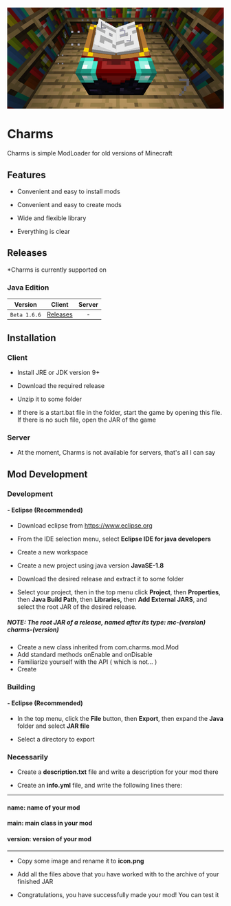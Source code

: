 ![Charms](./Images/Icon.jpg)
# Charms

Charms is simple ModLoader for old versions of Minecraft

## **Features**

- Convenient and easy to install mods
- Convenient and easy to create mods
- Wide and flexible library


- Everything is clear

## **Releases**

*Charms is currently supported on
### **Java Edition**
| Version | Client | Server |
|:-:|:-:|:-:|
| `Beta 1.6.6` | [Releases](https://github.com/MrOnran/Charms/releases/tag/MC-Beta-1.6.6/) | - |

## **Installation**
### Client
- Install JRE or JDK version 9+
- Download the required release


- Unzip it to some folder
- If there is a start.bat file in the folder, start the game by opening this file. If there is no such file, open the JAR of the game

### Server
- At the moment, Charms is not available for servers, that's all I can say

## **Mod Development**
### **Development**
#### **- Eclipse (Recommended)**
- Download eclipse from https://www.eclipse.org
- From the IDE selection menu, select **Eclipse IDE for java developers**
- Create a new workspace
- Create a new project using java version **JavaSE-1.8**
- Download the desired release and extract it to some folder


- Select your project, then in the top menu click **Project**, then **Properties**, then **Java Build Path**, then **Libraries,** then **Add External JARS**, and select the root JAR of the desired release. 
##### ***NOTE: The root JAR of a release, named after its type: mc-(version) charms-(version)***
- Create a new class inherited from com.charms.mod.Mod
- Add standard methods onEnable and onDisable
- Familiarize yourself with the API ( which is not... )
- Create

### **Building**
#### **- Eclipse (Recommended)**
- In the top menu, click the **File** button, then **Export**, then expand the **Java** folder and select **JAR file**


- Select a directory to export
### **Necessarily**
- Create a **description.txt** file and write a description for your mod there


- Create an **info.yml** file, and write the following lines there:
___
#### name: name of your mod
#### main: main class in your mod
#### version: version of your mod
___
- Copy some image and rename it to **icon.png**
- Add all the files above that you have worked with to the archive of your finished JAR


- Congratulations, you have successfully made your mod! You can test it
